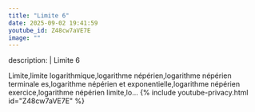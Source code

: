 ```yaml
---
title: "Limite 6"
date: 2025-09-02 19:41:59 
youtube_id: Z48cw7aVE7E
image: ""
---
```

description: |
  Limite 6
  
  
  Limite,limite logarithmique,logarithme népérien,logarithme népérien terminale es,logarithme népérien et exponentielle,logarithme népérien exercice,logarithme népérien limite,lo...
{% include youtube-privacy.html id="Z48cw7aVE7E" %}
